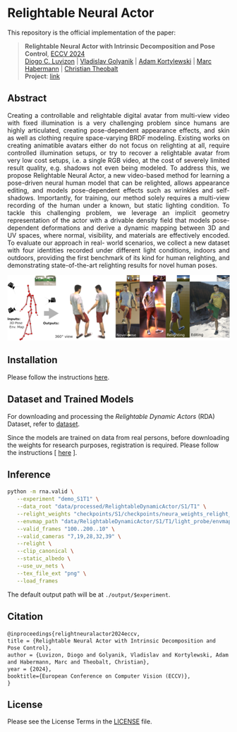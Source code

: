 # Relightable Neural Actor

This repository is the official implementation of the paper:
> **Relightable Neural Actor with Intrinsic Decomposition and Pose Control**, [ECCV 2024](https://eccv.ecva.net/)<br>
><a href="https://people.mpi-inf.mpg.de/~dluvizon" target="_blank">Diogo C. Luvizon</a> | <a href="https://people.mpi-inf.mpg.de/~golyanik" target="_blank">Vladislav Golyanik</a> |  <a href="https://adamkortylewski.com" target="_blank">Adam Kortylewski</a> | <a href="https://people.mpi-inf.mpg.de/~mhaberma" target="_blank">Marc Habermann</a> | <a href="http://people.mpi-inf.mpg.de/~theobalt" target="_blank">Christian Theobalt</a><br>
> **Project**: <a href="https://vcai.mpi-inf.mpg.de/projects/RNA/" target="_blank">link</a><br>

## Abstract

<div style="text-align: justify">Creating a controllable and relightable digital avatar from multi-view video with fixed illumination is a very challenging problem since humans are highly articulated, creating pose-dependent appearance effects, and skin as well as clothing require space-varying BRDF modeling. Existing works on creating animatible avatars either do not focus on relighting at all, require controlled illumination setups, or try to recover a relightable avatar from very low cost setups, i.e. a single RGB video, at the cost of severely limited result quality, e.g. shadows not even being modeled. To address this, we propose Relightable Neural Actor, a new video-based method for learning a pose-driven neural human model that can be relighted, allows appearance editing, and models pose-dependent effects such as wrinkles and self-shadows. Importantly, for training, our method solely requires a multi-view recording of the human under a known, but static lighting condition. To tackle this challenging problem, we leverage an implicit geometry representation of the actor with a drivable density field that models pose-dependent deformations and derive a dynamic mapping between 3D and UV spaces, where normal, visibility, and materials are effectively encoded. To evaluate our approach in real-
world scenarios, we collect a new dataset with four identities recorded under different light conditions, indoors and outdoors, providing the first
benchmark of its kind for human relighting, and demonstrating state-of-the-art relighting results for novel human poses.
</div>

![Overview of the method](doc/assets/teaser_v5.jpg)

## Installation

Please follow the instructions [here](./INSTALL.md).


## Dataset and Trained Models

For downloading and processing the _Relightable Dynamic Actors_ (RDA) Dataset, refer to [dataset](./DATASET.md).

Since the models are trained on data from real persons, before downloading the weights for research purposes, registration is required. Please follow the instructions [ [here](https://gvv-assets.mpi-inf.mpg.de/RNA/) ].


## Inference

```sh
python -m rna.valid \
   --experiment "demo_S1T1" \
   --data_root "data/processed/RelightableDynamicActor/S1/T1" \
   --relight_weights "checkpoints/S1/checkpoints/neura_weights_relight_exp_473E_017.pt" \
   --envmap_path "data/RelightableDynamicActor/S1/T1/light_probe/envmap/hdri_combined_low_res.hdr" \
   --valid_frames "100..200..10" \
   --valid_cameras "7,19,28,32,39" \
   --relight \
   --clip_canonical \
   --static_albedo \
   --use_uv_nets \
   --tex_file_ext "png" \
   --load_frames
```

The default output path will be at `./output/$experiment`.


<!-- ## Training from Scratch -->


## Citation

```
@inproceedings{relightneuralactor2024eccv,
title = {Relightable Neural Actor with Intrinsic Decomposition and Pose Control},
author = {Luvizon, Diogo and Golyanik, Vladislav and Kortylewski, Adam and Habermann, Marc and Theobalt, Christian},
year = {2024},
booktitle={European Conference on Computer Vision (ECCV)},
}
```


## License

Please see the License Terms in the [LICENSE](./LICENSE) file.

